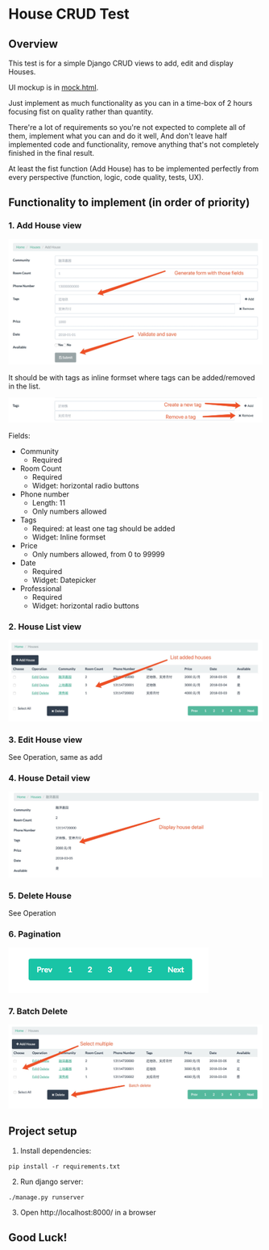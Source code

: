 # House CRUD Test

## Overview

This test is for a simple Django CRUD views to add, edit and display Houses.

UI mockup is in [mock.html](house/templates/list.html).

Just implement as much functionality as you can in a time-box of 2 hours focusing fist on quality rather than quantity.

There're a lot of requirements so you're not expected to complete all of them, implement what you can and do it well,
And don't leave half implemented code and functionality, remove anything that's not completely finished in the final result.

At least the fist function (Add House) has to be implemented perfectly from every perspective (function, logic, code quality, tests, UX).

## Functionality to implement (in order of priority)

### 1. Add House view

![](screenshoots/add.jpg)

It should be with tags as inline formset where tags can be added/removed in the list.

![](screenshoots/tag.jpg)

Fields:

* Community
    - Required
* Room Count
    - Required
    - Widget: horizontal radio buttons
* Phone number
    - Length: 11
    - Only numbers allowed
* Tags
    - Required: at least one tag should be added
    - Widget: Inline formset
* Price
    - Only numbers allowed, from 0 to 99999
* Date
    - Required
    - Widget: Datepicker
* Professional
    - Required
    - Widget: horizontal radio buttons

### 2. House List view

![](screenshoots/list.jpg)

### 3. Edit House view

See Operation, same as add

### 4. House Detail view

![](screenshoots/detail.jpg)

### 5. Delete House

See Operation

### 6. Pagination

![](screenshoots/pagination.png)

### 7. Batch Delete

![](screenshoots/batch.jpg)

## Project setup

1. Install dependencies:

```
pip install -r requirements.txt
```

2. Run django server:

```
./manage.py runserver
```

3. Open http://localhost:8000/ in a browser

## Good Luck!
